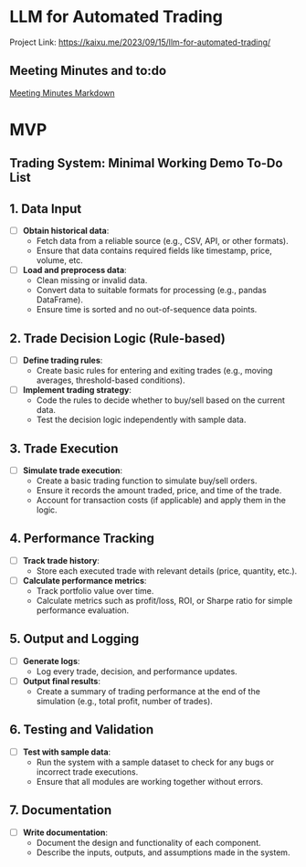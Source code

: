 # LLM for Automated Trading
Project Link: https://kaixu.me/2023/09/15/llm-for-automated-trading/

## Meeting Minutes and to:do
[Meeting Minutes Markdown](meetingMinutes.md)

# MVP
## Trading System: Minimal Working Demo To-Do List

## 1. Data Input
- [ ] **Obtain historical data**: 
  - Fetch data from a reliable source (e.g., CSV, API, or other formats).
  - Ensure that data contains required fields like timestamp, price, volume, etc.
- [ ] **Load and preprocess data**: 
  - Clean missing or invalid data.
  - Convert data to suitable formats for processing (e.g., pandas DataFrame).
  - Ensure time is sorted and no out-of-sequence data points.

## 2. Trade Decision Logic (Rule-based)
- [ ] **Define trading rules**: 
  - Create basic rules for entering and exiting trades (e.g., moving averages, threshold-based conditions).
- [ ] **Implement trading strategy**: 
  - Code the rules to decide whether to buy/sell based on the current data.
  - Test the decision logic independently with sample data.

## 3. Trade Execution
- [ ] **Simulate trade execution**: 
  - Create a basic trading function to simulate buy/sell orders.
  - Ensure it records the amount traded, price, and time of the trade.
  - Account for transaction costs (if applicable) and apply them in the logic.

## 4. Performance Tracking
- [ ] **Track trade history**: 
  - Store each executed trade with relevant details (price, quantity, etc.).
- [ ] **Calculate performance metrics**: 
  - Track portfolio value over time.
  - Calculate metrics such as profit/loss, ROI, or Sharpe ratio for simple performance evaluation.
  
## 5. Output and Logging
- [ ] **Generate logs**: 
  - Log every trade, decision, and performance updates.
- [ ] **Output final results**: 
  - Create a summary of trading performance at the end of the simulation (e.g., total profit, number of trades).
  
## 6. Testing and Validation
- [ ] **Test with sample data**: 
  - Run the system with a sample dataset to check for any bugs or incorrect trade executions.
  - Ensure that all modules are working together without errors.

## 7. Documentation
- [ ] **Write documentation**: 
  - Document the design and functionality of each component.
  - Describe the inputs, outputs, and assumptions made in the system.
